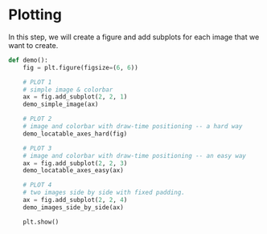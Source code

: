 # Plotting

In this step, we will create a figure and add subplots for each image that we want to create.

```python
def demo():
    fig = plt.figure(figsize=(6, 6))

    # PLOT 1
    # simple image & colorbar
    ax = fig.add_subplot(2, 2, 1)
    demo_simple_image(ax)

    # PLOT 2
    # image and colorbar with draw-time positioning -- a hard way
    demo_locatable_axes_hard(fig)

    # PLOT 3
    # image and colorbar with draw-time positioning -- an easy way
    ax = fig.add_subplot(2, 2, 3)
    demo_locatable_axes_easy(ax)

    # PLOT 4
    # two images side by side with fixed padding.
    ax = fig.add_subplot(2, 2, 4)
    demo_images_side_by_side(ax)

    plt.show()
```
